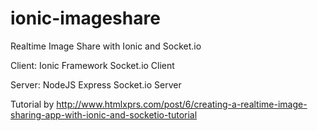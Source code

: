 ionic-imageshare
================

Realtime Image Share with Ionic and Socket.io

Client: 
Ionic Framework
Socket.io Client

Server:
NodeJS
Express
Socket.io Server

Tutorial by http://www.htmlxprs.com/post/6/creating-a-realtime-image-sharing-app-with-ionic-and-socketio-tutorial

